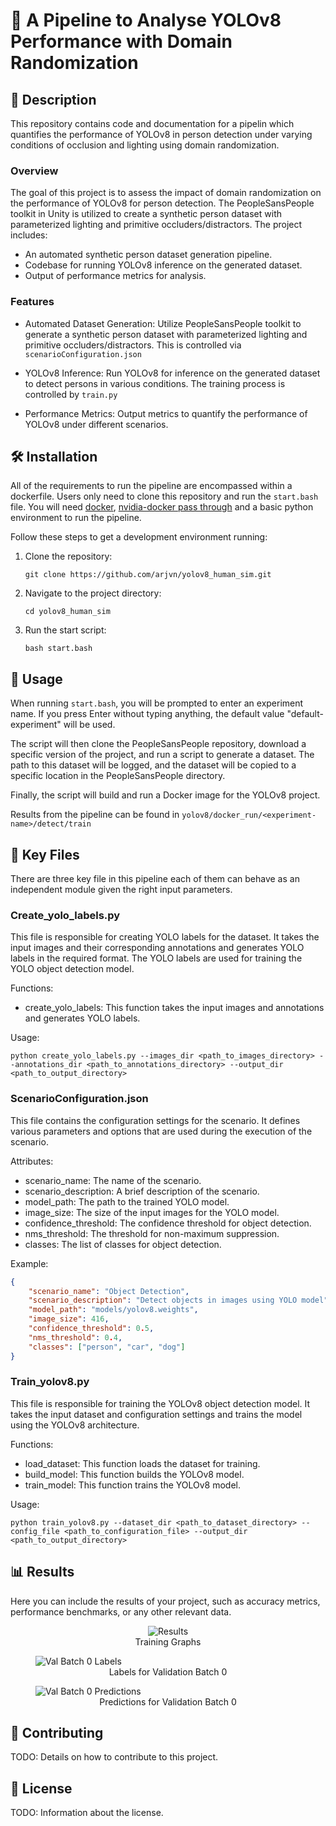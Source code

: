 # 🚀 A Pipeline to Analyse YOLOv8 Performance with Domain Randomization
## 📝 Description

This repository contains code and documentation for a pipelin which quantifies the performance of YOLOv8 in person detection under varying conditions of occlusion and lighting using domain randomization.

### Overview

The goal of this project is to assess the impact of domain randomization on the performance of YOLOv8 for person detection. The PeopleSansPeople toolkit in Unity is utilized to create a synthetic person dataset with parameterized lighting and primitive occluders/distractors. The project includes:

- An automated synthetic person dataset generation pipeline.
- Codebase for running YOLOv8 inference on the generated dataset.
- Output of performance metrics for analysis.


### Features
- Automated Dataset Generation: Utilize PeopleSansPeople toolkit to generate a synthetic person dataset with parameterized lighting and primitive occluders/distractors. This is controlled via ```scenarioConfiguration.json```

- YOLOv8 Inference: Run YOLOv8 for inference on the generated dataset to detect persons in various conditions. The training process is controlled by ```train.py```

- Performance Metrics: Output metrics to quantify the performance of YOLOv8 under different scenarios. 

## 🛠️ Installation

All of the requirements to run the pipeline are encompassed within a dockerfile. Users only need to clone this repository and run the ```start.bash``` file.
You will need [docker](https://docs.docker.com/engine/install/), [nvidia-docker pass through](https://docs.nvidia.com/datacenter/cloud-native/container-toolkit/latest/install-guide.html) and a basic python environment to run the pipeline.

Follow these steps to get a development environment running:

1. Clone the repository:
    ```shell
    git clone https://github.com/arjvn/yolov8_human_sim.git
    ```
2. Navigate to the project directory:
    ```shell
    cd yolov8_human_sim
    ```
3. Run the start script:
    ```shell
    bash start.bash
    ```

## 🎯 Usage

When running `start.bash`, you will be prompted to enter an experiment name. If you press Enter without typing anything, the default value "default-experiment" will be used.

The script will then clone the PeopleSansPeople repository, download a specific version of the project, and run a script to generate a dataset. The path to this dataset will be logged, and the dataset will be copied to a specific location in the PeopleSansPeople directory.

Finally, the script will build and run a Docker image for the YOLOv8 project.

Results from the pipeline can be found in ```yolov8/docker_run/<experiment-name>/detect/train```

## 🔑 Key Files

There are three key file in this pipeline each of them can behave as an independent module given the right input parameters. 

### Create_yolo_labels.py

This file is responsible for creating YOLO labels for the dataset. It takes the input images and their corresponding annotations
and generates YOLO labels in the required format. The YOLO labels are used for training the YOLO object detection model.

Functions:
- create_yolo_labels: This function takes the input images and annotations and generates YOLO labels.

Usage:
```shell
python create_yolo_labels.py --images_dir <path_to_images_directory> --annotations_dir <path_to_annotations_directory> --output_dir <path_to_output_directory>
```

### ScenarioConfiguration.json


This file contains the configuration settings for the scenario. It defines various parameters and options that are used during the execution of the scenario.

Attributes:
- scenario_name: The name of the scenario.
- scenario_description: A brief description of the scenario.
- model_path: The path to the trained YOLO model.
- image_size: The size of the input images for the YOLO model.
- confidence_threshold: The confidence threshold for object detection.
- nms_threshold: The threshold for non-maximum suppression.
- classes: The list of classes for object detection.

Example:
```json
{
    "scenario_name": "Object Detection",
    "scenario_description": "Detect objects in images using YOLO model",
    "model_path": "models/yolov8.weights",
    "image_size": 416,
    "confidence_threshold": 0.5,
    "nms_threshold": 0.4,
    "classes": ["person", "car", "dog"]
}
```

### Train_yolov8.py


This file is responsible for training the YOLOv8 object detection model. It takes the input dataset and configuration settings
and trains the model using the YOLOv8 architecture.

Functions:
- load_dataset: This function loads the dataset for training.
- build_model: This function builds the YOLOv8 model.
- train_model: This function trains the YOLOv8 model.

Usage:
```shell
python train_yolov8.py --dataset_dir <path_to_dataset_directory> --config_file <path_to_configuration_file> --output_dir <path_to_output_directory>
```

## 📊 Results

Here you can include the results of your project, such as accuracy metrics, performance benchmarks, or any other relevant data.

<div align="center">
    <figure>
        <img src="images/results.png" alt="Results"/>
        <figcaption style="text-align: center;">Training Graphs</figcaption>
    </figure>
</div>
<div>
    <figure>
        <img src="images/val_batch0_labels.jpg" alt="Val Batch 0 Labels"/>
        <figcaption style="text-align: center;">Labels for Validation Batch 0</figcaption>
    </figure>
    <figure>
        <img src="images/val_batch0_pred.jpg" alt="Val Batch 0 Predictions"/>
        <figcaption style="text-align: center;">Predictions for Validation Batch 0</figcaption>
    </figure>
</div>

## 🤝 Contributing

TODO: Details on how to contribute to this project.

## 📜 License

TODO: Information about the license.

